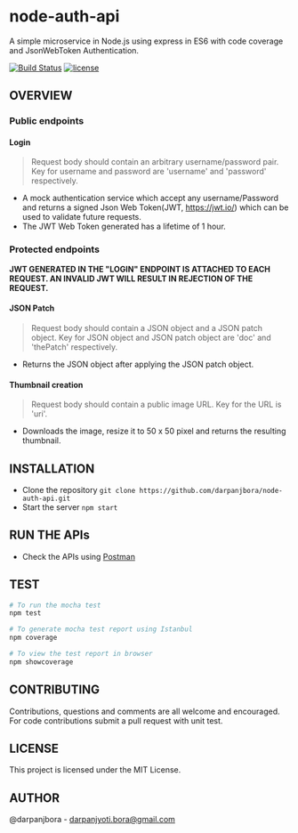 # node-auth-api
A simple microservice in Node.js using express in ES6 with code coverage and JsonWebToken Authentication.

[![Build Status](https://travis-ci.org/darpanjbora/node-auth-api.svg?branch=master)](https://travis-ci.org/darpanjbora/node-auth-api)
[![license](https://img.shields.io/github/license/mashape/apistatus.svg)](https://github.com/darpanjbora/node-auth-api)
## OVERVIEW
### Public endpoints

#### Login
> Request body should contain an arbitrary username/password pair.
> Key for username and password are 'username' and 'password' respectively.
- A mock authentication service which accept any username/Password and returns a signed Json Web Token(JWT, https://jwt.io/) which can be used to validate future requests.
- The JWT Web Token generated has a lifetime of 1 hour.

### Protected endpoints 

__JWT GENERATED IN THE "LOGIN" ENDPOINT IS ATTACHED TO EACH REQUEST. AN INVALID JWT WILL RESULT IN REJECTION OF THE REQUEST.__

#### JSON Patch
> Request body should contain a JSON object and a JSON patch object.
> Key for JSON object and JSON patch object are 'doc' and 'thePatch' respectively. 
- Returns the JSON object after applying the JSON patch object. 

#### Thumbnail creation
> Request body should contain a public image URL.
> Key for the URL is 'uri'.
- Downloads the image, resize it to 50 x 50 pixel and returns the resulting thumbnail.

## INSTALLATION 

- Clone the repository `git clone https://github.com/darpanjbora/node-auth-api.git`
- Start the server `npm start`

## RUN THE APIs 

- Check the APIs using [Postman](https://chrome.google.com/webstore/detail/postman/fhbjgbiflinjbdggehcddcbncdddomop)

## TEST

```sh
# To run the mocha test
npm test

# To generate mocha test report using Istanbul
npm coverage

# To view the test report in browser
npm showcoverage
```

## CONTRIBUTING

Contributions, questions and comments are all welcome and encouraged. For code contributions submit a pull request with unit test.

## LICENSE

This project is licensed under the MIT License.

## AUTHOR 

@darpanjbora - darpanjyoti.bora@gmail.com



